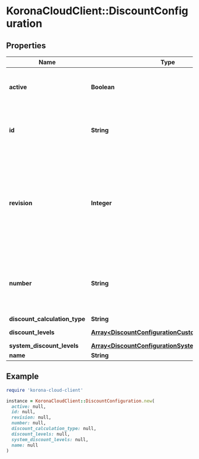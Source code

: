 # KoronaCloudClient::DiscountConfiguration

## Properties

| Name | Type | Description | Notes |
| ---- | ---- | ----------- | ----- |
| **active** | **Boolean** | indicates whether the object is active for use or not | [optional][readonly] |
| **id** | **String** | global object uuid (xxxxxxxx-xxxx-xxxx-xxxx-xxxxxxxxxxxx) | [optional] |
| **revision** | **Integer** | the revision number of the object. revision numbers are unique per object-type. there is is no object of the same type with identical revision numbers. | [optional][readonly] |
| **number** | **String** | number of the object, like it is set in backoffice; will be removed when active&#x3D;false | [optional] |
| **discount_calculation_type** | **String** |  | [optional] |
| **discount_levels** | [**Array&lt;DiscountConfigurationCustomDiscountLevel&gt;**](DiscountConfigurationCustomDiscountLevel.md) |  | [optional][readonly] |
| **system_discount_levels** | [**Array&lt;DiscountConfigurationSystemDiscountLevel&gt;**](DiscountConfigurationSystemDiscountLevel.md) |  | [optional] |
| **name** | **String** |  | [optional] |

## Example

```ruby
require 'korona-cloud-client'

instance = KoronaCloudClient::DiscountConfiguration.new(
  active: null,
  id: null,
  revision: null,
  number: null,
  discount_calculation_type: null,
  discount_levels: null,
  system_discount_levels: null,
  name: null
)
```

